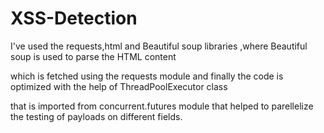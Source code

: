 # XSS-Detection

I've used the requests,html and Beautiful soup libraries ,where Beautiful soup is used to parse the HTML content

which is fetched using the requests module and finally the code is optimized with the help of ThreadPoolExecutor class

that is imported from concurrent.futures module that helped to parellelize the testing of payloads on different fields.
